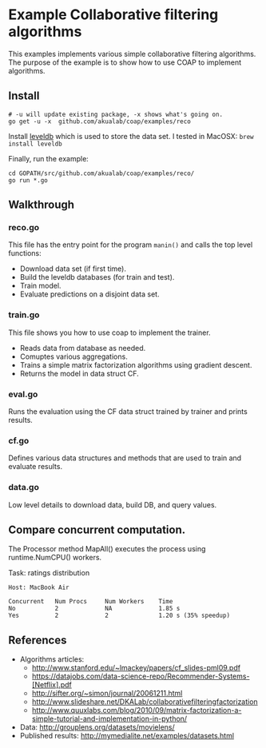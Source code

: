 # Example Collaborative filtering algorithms

This examples implements various simple collaborative filtering algorithms. The purpose of the example is to show how to use COAP to implement algorithms.

## Install

```
# -u will update existing package, -x shows what's going on.
go get -u -x  github.com/akualab/coap/examples/reco
```

Install [leveldb](https://code.google.com/p/leveldb/) which is used to store the data set. I tested in MacOSX: `brew install leveldb`

Finally, run the example:

```
cd GOPATH/src/github.com/akualab/coap/examples/reco/
go run *.go
```

## Walkthrough

### reco.go

This file has the entry point for the program `manin()` and calls the top level functions:
* Download data set (if first time).
* Build the leveldb databases (for train and test).
* Train model.
* Evaluate predictions on a disjoint data set.

### train.go

This file shows you how to use coap to implement the trainer.
* Reads data from database as needed.
* Comuptes various aggregations.
* Trains a simple matrix factorization algorithms using gradient descent.
* Returns the model in data struct CF.

### eval.go

Runs the evaluation using the CF data struct trained by trainer and prints results.

### cf.go

Defines various data structures and methods that are used to train and evaluate results.

### data.go

Low level details to download data, build DB, and query values.


## Compare concurrent computation.

The Processor method MapAll() executes the process using runtime.NumCPU() workers.

Task: ratings distribution

```
Host: MacBook Air

Concurrent   Num Procs     Num Workers    Time
No           2             NA             1.85 s
Yes          2             2              1.20 s (35% speedup)
```

## References

* Algorithms articles:
   * http://www.stanford.edu/~lmackey/papers/cf_slides-pml09.pdf
   * https://datajobs.com/data-science-repo/Recommender-Systems-[Netflix].pdf
   * http://sifter.org/~simon/journal/20061211.html
   * http://www.slideshare.net/DKALab/collaborativefilteringfactorization
   * http://www.quuxlabs.com/blog/2010/09/matrix-factorization-a-simple-tutorial-and-implementation-in-python/
* Data: http://grouplens.org/datasets/movielens/
* Published results: http://mymedialite.net/examples/datasets.html
